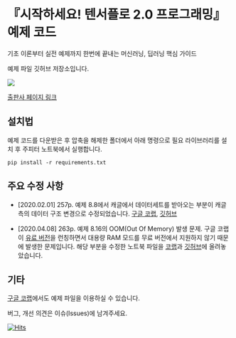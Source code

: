 # 『시작하세요! 텐서플로 2.0 프로그래밍』 예제 코드

기초 이론부터 실전 예제까지 한번에 끝내는 머신러닝, 딥러닝 핵심 가이드

예제 파일 깃허브 저장소입니다.

![](<https://raw.githubusercontent.com/wikibook/tf2/master/tf2_book.jpg>)

[출판사 페이지 링크](<https://wikibook.co.kr/tf2/>)



## 설치법

예제 코드를 다운받은 후 압축을 해제한 폴더에서 아래 명령으로 필요 라이브러리를 설치 후 주피터 노트북에서 실행합니다.

```
pip install -r requirements.txt
```



## 주요 수정 사항

- [2020.02.01] 257p. 예제 8.8에서 캐글에서 데이터세트를 받아오는 부분이 캐글측의 데이터 구조 변경으로 수정되었습니다. [구글 코랩](<https://drive.google.com/open?id=1mj7xE2W5BSMRqbdhdAYHFX-6qgqIQbxV>), [깃허브](<https://github.com/wikibook/tf2/blob/master/Chapter8.ipynb>)

- [2020.04.08] 263p. 예제 8.16의 OOM(Out Of Memory) 발생 문제. 구글 코랩이 [유료 버전](<https://colab.research.google.com/signup>)을 런칭하면서 대용량 RAM 모드를 무료 버전에서 지원하지 않기 때문에 발생한 문제입니다. 해당 부분을 수정한 노트북 파일을 [코랩](https://colab.research.google.com/drive/1oA-qEqoYr-NA4jxQ4SneTPv6NJffEzXQ)과 [깃허브](https://github.com/wikibook/tf2/blob/master/Chapter8_20200408%EC%88%98%EC%A0%95.ipynb)에 올려놓았습니다.


## 기타

[구글 코랩](<http://bit.ly/2YqzK5E>)에서도 예제 파일을 이용하실 수 있습니다.

버그, 개선 의견은 이슈(Issues)에 남겨주세요.

[![Hits](https://hits.seeyoufarm.com/api/count/incr/badge.svg?url=https%3A%2F%2Fgithub.com%2Fwikibook%2Ftf2)](https://hits.seeyoufarm.com)
